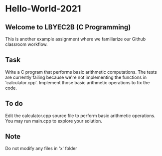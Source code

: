 # Hello-World-2021

## Welcome to LBYEC2B (C Programming)

This is another example assignment where we familiarize our Github classroom workflow.

## Task
Write a C program that performs basic arithmetic computations. The tests are currently failing because we're not implementing the functions in 'calculator.cpp'. Implement those basic arithmetic operations to fix the code.

## To do
Edit the calculator.cpp source file to perform basic arithmetic operations. You may run main.cpp to explore your solution.

## Note
Do not modify any files in 'x' folder
